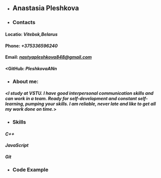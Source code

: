 * ## **Anastasia Pleshkova**
* ### **Contacts**
#### **Locatio:** *Vitebsk,Belarus*
#### **Phone:** *+375336596240*
#### **Email:** *nastyapleshkova848@gmail.com*
#### <**GitHub:** *PleshkovaANn*
* ### **About me:**
#### <*I study at VSTU. I have good interpersonal communication skills and can work in a team. Ready for self-development and constant self-learning, pumping your skills. I am reliable, never late and like to get all my work done on time.*>
* ### **Skills**
#### *C++*
#### *JavaScript*
#### *Git*
* ### **Code Example**
